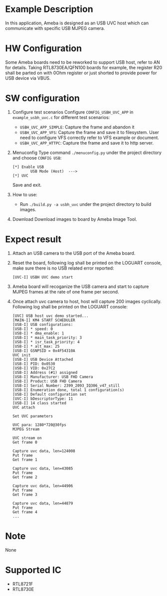 # Example Description

In this application, Ameba is designed as an USB UVC host which can communicate with specific USB MJPEG camera.

# HW Configuration

Some Ameba boards need to be reworked to support USB host, refer to AN for details.
Taking RTL8730EA/QFN100 boards for example, the register R20 shall be parted on with 0Ohm register or just shorted to provide power for USB device via VBUS.

# SW configuration

1. Configure test scenarios
	Configure `CONFIG_USBH_UVC_APP` in `example_usbh_uvc.c` for different test scenarios:
	- `USBH_UVC_APP_SIMPLE`: Capture the frame and abandon it
	- `USBH_UVC_APP_VFS`: Capture the frame and save it to filesystem. User need to configure VFS correctly refer to VFS example or document.
	- `USBH_UVC_APP_HTTPC`: Capture the frame and save it to http server.

2. Menuconfig
	Type command `./menuconfig.py` under the project directory and choose `CONFIG USB`:
	```
	[*] Enable USB
			USB Mode (Host)  --->
	[*] UVC
	```
	Save and exit.

3. How to use:
   - Run `./build.py -a usbh_uvc` under the project directory to build images.

4. Download
	Download images to board by Ameba Image Tool.

# Expect result

1. Attach an USB camera to the USB port of the Ameba board.
2. Reset the board, following log shall be printed on the LOGUART console, make sure there is no USB related error reported:
	```
	[UVC-I] USBH UVC demo start
	```

3. Ameba board will recoganize the USB camera and start to capture MJPEG frames at the rate of one frame per second.

4. Once attach uvc camera to host, host will capture 200 images cyclically. Following log shall be printed on the LOGUART console:
	```
	[UVC] USB host uvc demo started...
	[MAIN-I] KM4 START SCHEDULER 
	[USB-I] USB configurations:
	[USB-I] * speed: 0
	[USB-I] * dma_enable: 1
	[USB-I] * main_task_priority: 3
	[USB-I] * isr_task_priority: 4
	[USB-I] * alt_max: 25
	[USB-I] GSNPSID = 0x4F54310A
	UVC init
	[USB-I] USB Device Attached
	[USB-I] PID: 0x0530
	[USB-I] VID: 0x27C2
	[USB-I] Address (#1) assigned
	[USB-I] Manufacturer: USB FHD Camera
	[USB-I] Product: USB FHD Camera
	[USB-I] Serial Number: 2399_2093_IQ306_v47_still
	[USB-I] Enumeration done, total 1 configuration(s)
	[USB-I] Default configuration set
	[UVC-I] bDescriptorType: 11
	[USB-I] 14 class started
	UVC attach

	Set UVC parameters

	UVC para: 1280*720@30fps
	MJPEG Stream

	UVC stream on
	Get frame 0

	Capture uvc data, len=124008
	Put frame
	Get frame 1

	Capture uvc data, len=43085
	Put frame
	Get frame 2

	Capture uvc data, len=44906
	Put frame
	Get frame 3

	Capture uvc data, len=44879
	Put frame
	Get frame 4
	...
	```

# Note

None

# Supported IC

- RTL8721F
- RTL8730E
